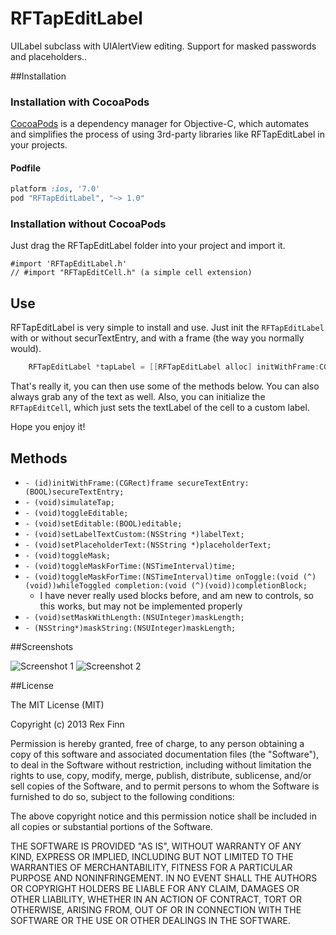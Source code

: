 RFTapEditLabel
===============

UILabel subclass with UIAlertView editing. Support for masked passwords and placeholders..

##Installation

### Installation with CocoaPods

[CocoaPods](http://cocoapods.org) is a dependency manager for Objective-C, which automates and simplifies the process of using 3rd-party libraries like RFTapEditLabel in your projects.

#### Podfile

```ruby
platform :ios, '7.0'
pod "RFTapEditLabel", "~> 1.0"
```

### Installation without CocoaPods

Just drag the RFTapEditLabel folder into your project and import it.

```
#import 'RFTapEditLabel.h'
// #import "RFTapEditCell.h" (a simple cell extension)
```

## Use

RFTapEditLabel is very simple to install and use.  Just init the `RFTapEditLabel` with or without securTextEntry, and with a frame (the way you normally would).

```objective-c
    RFTapEditLabel *tapLabel = [[RFTapEditLabel alloc] initWithFrame:CGRectMake(20, 100, 180, 31) secureTextEntry:NO];
```

That's really it, you can then use some of the methods below.  You can also always grab any of the text as well.  Also, you can initialize the `RFTapEditCell`, which just sets the textLabel of the cell to a custom label.

Hope you enjoy it!

## Methods
- `- (id)initWithFrame:(CGRect)frame secureTextEntry:(BOOL)secureTextEntry;`
- `- (void)simulateTap;`
- `- (void)toggleEditable;`
- `- (void)setEditable:(BOOL)editable;`
- `- (void)setLabelTextCustom:(NSString *)labelText;`
- `- (void)setPlaceholderText:(NSString *)placeholderText;`
- `- (void)toggleMask;`
- `- (void)toggleMaskForTime:(NSTimeInterval)time;`
- `- (void)toggleMaskForTime:(NSTimeInterval)time onToggle:(void (^)(void))whileToggled completion:(void (^)(void))completionBlock;`
    - I have never really used blocks before, and am new to controls, so this works, but may not be implemented properly
- `- (void)setMaskWithLength:(NSUInteger)maskLength;`
- `- (NSString*)maskString:(NSUInteger)maskLength;`


##Screenshots

![Screenshot 1](http://i.imgur.com/WB5mvGC.png) 
![Screenshot 2](http://i.imgur.com/Fqiu1KX.png)

##License

The MIT License (MIT)

Copyright (c) 2013 Rex Finn

Permission is hereby granted, free of charge, to any person obtaining a copy of
this software and associated documentation files (the "Software"), to deal in
the Software without restriction, including without limitation the rights to
use, copy, modify, merge, publish, distribute, sublicense, and/or sell copies of
the Software, and to permit persons to whom the Software is furnished to do so,
subject to the following conditions:

The above copyright notice and this permission notice shall be included in all
copies or substantial portions of the Software.

THE SOFTWARE IS PROVIDED "AS IS", WITHOUT WARRANTY OF ANY KIND, EXPRESS OR
IMPLIED, INCLUDING BUT NOT LIMITED TO THE WARRANTIES OF MERCHANTABILITY, FITNESS
FOR A PARTICULAR PURPOSE AND NONINFRINGEMENT. IN NO EVENT SHALL THE AUTHORS OR
COPYRIGHT HOLDERS BE LIABLE FOR ANY CLAIM, DAMAGES OR OTHER LIABILITY, WHETHER
IN AN ACTION OF CONTRACT, TORT OR OTHERWISE, ARISING FROM, OUT OF OR IN
CONNECTION WITH THE SOFTWARE OR THE USE OR OTHER DEALINGS IN THE SOFTWARE.
